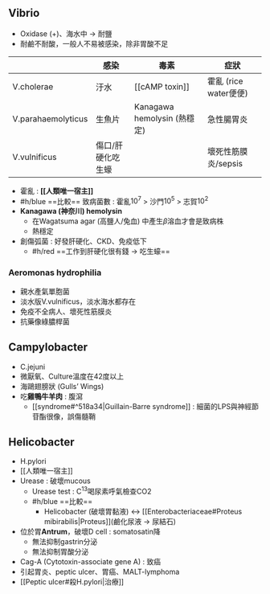 ## Vibrio
- Oxidase (+)、海水中 -> 耐鹽
- 耐鹼不耐酸，一般人不易被感染，除非胃酸不足

|                    | 感染              | 毒素                        | 症狀                  |
|--------------------|-------------------|-----------------------------|-----------------------|
| V.cholerae         | 汙水              | [[cAMP toxin]]                  | 霍亂 (rice water便便) |
| V.parahaemolyticus | 生魚片            | Kanagawa hemolysin (熱穩定) | 急性腸胃炎               |
| V.vulnificus       | 傷口/肝硬化吃生蠔 |                             | 壞死性筋膜炎/sepsis   |
- 霍亂 : **[[人類唯一宿主]]**
- #h/blue ==比較== 致病菌數 : 霍亂$10^7$ > 沙門$10^5$ > 志賀$10^2$
- **Kanagawa (神奈川) hemolysin**
	- 在Wagatsuma agar (高鹽人/兔血) 中產生$\beta$溶血才會是致病株
	- 熱穩定
- 創傷弧菌 : 好發肝硬化、CKD、免疫低下
	- #h/red ==工作到肝硬化很有錢 -> 吃生蠔==
### Aeromonas hydrophilia
- 親水產氣單胞菌
- 淡水版V.vulnificus，淡水海水都存在
- 免疫不全病人、壞死性筋膜炎
- 抗藥像綠膿桿菌
## Campylobacter
- C.jejuni
- 微厭氧、Culture溫度在42度以上
- 海鷗翅膀狀 (Gulls’ Wings)
- 吃**雞鴨牛羊肉** : 腹瀉
	- [[syndrome#^518a34|Guillain-Barre syndrome]] : 細菌的LPS與神經節苷酯很像，誤傷髓鞘
## Helicobacter
- H.pylori
- [[人類唯一宿主]]
- Urease : 破壞mucous
	- Urease test : C$^{13}$喝尿素呼氣檢查CO2
	- #h/blue  ==比較== 
		- Helicobacter (破壞胃黏液) <-> [[Enterobacteriaceae#Proteus mibirabilis|Proteus]](鹼化尿液 -> 尿結石)
- 位於胃**Antrum**，破壞D cell : somatosatin降
	- 無法抑制gastrin分泌
	- 無法抑制胃酸分泌
- Cag-A (Cytotoxin-associate gene A) : 致癌
- 引起胃炎、peptic ulcer、胃癌、MALT-lymphoma
- [[Peptic ulcer#殺H.pylori|治療]]
